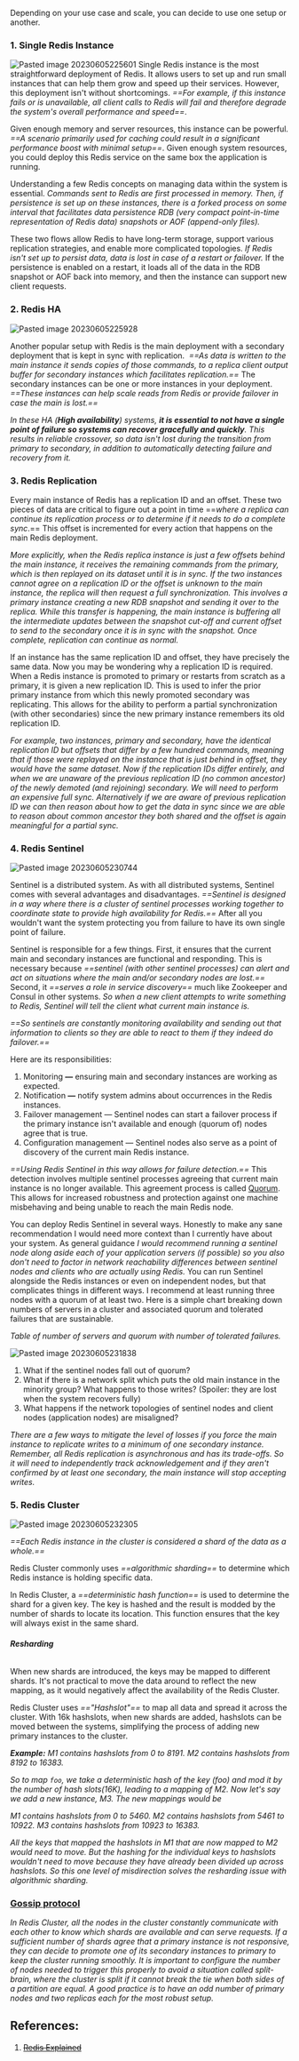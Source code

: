 Depending on your use case and scale, you can decide to use one setup or another.
### 1. Single Redis Instance

![Pasted image 20230605225601](../../../../../../_Attachments/Pasted%20image%2020230605225601.png)
Single Redis instance is the most straightforward deployment of Redis. It allows users to set up and run small instances that can help them grow and speed up their services. However, this deployment isn't without shortcomings. *==For example, if this instance fails or is unavailable, all client calls to Redis will fail and therefore degrade the system's overall performance and speed==*.

Given enough memory and server resources, this instance can be powerful. *==A scenario primarily used for caching could result in a significant performance boost with minimal setup==*. Given enough system resources, you could deploy this Redis service on the same box the application is running.

Understanding a few Redis concepts on managing data within the system is essential. *Commands sent to Redis are first processed in memory. Then, if persistence is set up on these instances, there is a forked process on some interval that facilitates data persistence RDB (very compact point-in-time representation of Redis data) snapshots or AOF (append-only files).*

These two flows allow Redis to have long-term storage, support various replication strategies, and enable more complicated topologies. *If Redis isn't set up to persist data, data is lost in case of a restart or failover.* If the persistence is enabled on a restart, it loads all of the data in the RDB snapshot or AOF back into memory, and then the instance can support new client requests.
### 2. Redis HA

![Pasted image 20230605225928](../../../../../../_Attachments/Pasted%20image%2020230605225928.png)

Another popular setup with Redis is the main deployment with a secondary deployment that is kept in sync with replication.  *==As data is written to the main instance it sends copies of those commands, to a replica client output buffer for secondary instances which facilitates replication.==* The secondary instances can be one or more instances in your deployment. *==These instances can help scale reads from Redis or provide failover in case the main is lost.==*

*In these HA (**High availability**) systems, **it is essential to not have a single point of failure so systems can recover gracefully and quickly**. This results in reliable crossover, so data isn't lost during the transition from primary to secondary, in addition to automatically detecting failure and recovery from it.*
### 3. Redis Replication

Every main instance of Redis has a replication ID and an offset. These two pieces of data are critical to figure out a point in time ==*where a replica can continue its replication process or to determine if it needs to do a complete sync*.== This offset is incremented for every action that happens on the main Redis deployment.

*More explicitly, when the Redis replica instance is just a few offsets behind the main instance, it receives the remaining commands from the primary, which is then replayed on its dataset until it is in sync. If the two instances cannot agree on a replication ID or the offset is unknown to the main instance, the replica will then request a full synchronization. This involves a primary instance creating a new RDB snapshot and sending it over to the replica. While this transfer is happening, the main instance is buffering all the intermediate updates between the snapshot cut-off and current offset to send to the secondary once it is in sync with the snapshot. Once complete, replication can continue as normal.*

If an instance has the same replication ID and offset, they have precisely the same data. Now you may be wondering why a replication ID is required. When a Redis instance is promoted to primary or restarts from scratch as a primary, it is given a new replication ID. This is used to infer the prior primary instance from which this newly promoted secondary was replicating. This allows for the ability to perform a partial synchronization (with other secondaries) since the new primary instance remembers its old replication ID.

*For example, two instances, primary and secondary, have the identical replication ID but offsets that differ by a few hundred commands, meaning that if those were replayed on the instance that is just behind in offset, they would have the same dataset. Now if the replication IDs differ entirely, and when we are unaware of the previous replication ID (no common ancestor) of the newly demoted (and rejoining) secondary. We will need to perform an expensive full sync.*
*Alternatively if we are aware of previous replication ID we can then reason about how to get the data in sync since we are able to reason about common ancestor they both shared and the offset is again meaningful for a partial sync.*
### 4. Redis Sentinel

![Pasted image 20230605230744](../../../../../../_Attachments/Pasted%20image%2020230605230744.png)

Sentinel is a distributed system. As with all distributed systems, Sentinel comes with several advantages and disadvantages. *==Sentinel is designed in a way where there is a cluster of sentinel processes working together to coordinate state to provide high availability for Redis.==* After all you wouldn't want the system protecting you from failure to have its own single point of failure.

Sentinel is responsible for a few things. First, it ensures that the current main and secondary instances are functional and responding. This is necessary because *==sentinel (with other sentinel processes) can alert and act on situations where the main and/or secondary nodes are lost.==* Second, it *==serves a role in service discovery==* much like Zookeeper and Consul in other systems. *So when a new client attempts to write something to Redis, Sentinel will tell the client what current main instance is.*

*==So sentinels are constantly monitoring availability and sending out that information to clients so they are able to react to them if they indeed do failover.==*

Here are its responsibilities:
1. Monitoring **—** ensuring main and secondary instances are working as expected.
2. Notification **—** notify system admins about occurrences in the Redis instances.
3. Failover management — Sentinel nodes can start a failover process if the primary instance isn't available and enough (quorum of) nodes agree that is true.
4. Configuration management — Sentinel nodes also serve as a point of discovery of the current main Redis instance.

*==Using Redis Sentinel in this way allows for failure detection.==* This detection involves multiple sentinel processes agreeing that current main instance is no longer available. This agreement process is called [Quorum](Quorum.md). This allows for increased robustness and protection against one machine misbehaving and being unable to reach the main Redis node.

You can deploy Redis Sentinel in several ways. Honestly to make any sane recommendation I would need more context than I currently have about your system. As general guidance *I would recommend running a sentinel node along aside each of your application servers (if possible) so you also don't need to factor in network reachability differences between sentinel nodes and clients who are actually using Redis.* You can run Sentinel alongside the Redis instances or even on independent nodes, but that complicates things in different ways. I recommend at least running three nodes with a quorum of at least two. Here is a simple chart breaking down numbers of servers in a cluster and associated quorum and tolerated failures that are sustainable.

*Table of number of servers and quorum with number of tolerated failures.*

![Pasted image 20230605231838](../../../../../../_Attachments/Pasted%20image%2020230605231838.png)

1. What if the sentinel nodes fall out of quorum?
2. What if there is a network split which puts the old main instance in the minority group? What happens to those writes? (Spoiler: they are lost when the system recovers fully)
3. What happens if the network topologies of sentinel nodes and client nodes (application nodes) are misaligned?

*There are a few ways to mitigate the level of losses if you force the main instance to replicate writes to a minimum of one secondary instance. Remember, all Redis replication is asynchronous and has its trade-offs. So it will need to independently track acknowledgement and if they aren't confirmed by at least one secondary, the main instance will stop accepting writes.*
### 5. Redis Cluster
![Pasted image 20230605232305](../../../../../../_Attachments/Pasted%20image%2020230605232305.png)

*==Each Redis instance in the cluster is considered a shard of the data as a whole.==*

Redis Cluster commonly uses *==algorithmic sharding==* to determine which Redis instance is holding specific data.

In Redis Cluster, a *==deterministic hash function==* is used to determine the shard for a given key. The key is hashed and the result is modded by the number of shards to locate its location. This function ensures that the key will always exist in the same shard.

###### **Resharding**

When new shards are introduced, the keys may be mapped to different shards. It's not practical to move the data around to reflect the new mapping, as it would negatively affect the availability of the Redis Cluster.

Redis Cluster uses *=="Hashslot"==* to map all data and spread it across the cluster. With 16k hashslots, when new shards are added, hashslots can be moved between the systems, simplifying the process of adding new primary instances to the cluster.

***Example:***
*M1 contains hashslots from 0 to 8191.
M2 contains hashslots from 8192 to 16383.*

*So to map `foo`, we take a deterministic hash of the key (foo) and mod it by the number of hash slots(16K), leading to a mapping of M2. Now let's say we add a new instance, M3. The new mappings would be*

*M1 contains hashslots from 0 to 5460.
M2 contains hashslots from 5461 to 10922.
M3 contains hashslots from 10923 to 16383.*

*All the keys that mapped the hashslots in M1 that are now mapped to M2 would need to move. But the hashing for the individual keys to hashslots wouldn't need to move because they have already been divided up across hashslots. So this one level of misdirection solves the resharding issue with algorithmic sharding.*
### [Gossip protocol](Gossip%20protocol.md)

*In Redis Cluster, all the nodes in the cluster constantly communicate with each other to know which shards are available and can serve requests. If a sufficient number of shards agree that a primary instance is not responsive, they can decide to promote one of its secondary instances to primary to keep the cluster running smoothly. It is important to configure the number of nodes needed to trigger this properly to avoid a situation called split-brain, where the cluster is split if it cannot break the tie when both sides of a partition are equal. A good practice is to have an odd number of primary nodes and two replicas each for the most robust setup.*

## References:

1. ~~[Redis Explained](https://architecturenotes.co/p/redis)~~